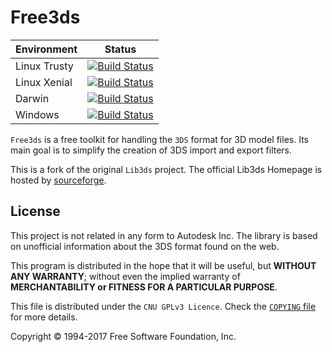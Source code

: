 # Free3ds

| Environment              | Status        |
| ------------------------ |:-------------:|
| Linux Trusty             | [![Build Status](https://travis-ci.org/Ethiy/free3ds.svg?branch=master)](https://travis-ci.org/Ethiy/free3ds)|
| Linux Xenial             | [![Build Status](https://travis-ci.org/Ethiy/free3ds.svg?branch=master)](https://travis-ci.org/Ethiy/free3ds)|
| Darwin                   | [![Build Status](https://travis-ci.org/Ethiy/free3ds.svg?branch=master)](https://travis-ci.org/Ethiy/free3ds)|
| Windows                  | [![Build Status](https://ci.appveyor.com/api/projects/status/qf7xhbjh11s1yvnj?svg=true)](https://ci.appveyor.com/project/Ethiy/free3ds/branch/master)|

`Free3ds` is a free toolkit for handling the `3DS` format for 3D model files.
Its main goal is to simplify the creation of 3DS import and export filters.

This is a fork of the original `Lib3ds` project. The official Lib3ds Homepage is hosted by [sourceforge](http://lib3ds.sourceforge.net). 

## License

This project is not related in any form to Autodesk Inc. The library is based on unofficial information about the 3DS format found on the web. 

This program is distributed in the hope that it will be useful, but **WITHOUT ANY WARRANTY**; without even the implied warranty of **MERCHANTABILITY or FITNESS FOR A PARTICULAR PURPOSE**.

This file is distributed under the `CNU GPLv3 Licence`. Check the [`COPYING` file](COPYING) for more details.

Copyright &copy; 1994-2017 Free Software Foundation, Inc.
